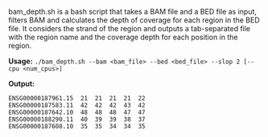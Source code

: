 bam_depth.sh is a bash script that takes a BAM file and a BED file as input, 
filters BAM and calculates the depth of coverage for each region in the BED file. 
It considers the strand of the region and outputs a tab-separated file with 
the region name and the coverage depth for each position in the region.

__Usage:__
`./bam_depth.sh --bam <bam_file> --bed <bed_file> --slop 2 [--cpu <num_cpus>]`

__Output:__
```
ENSG00000187961.15	21	21	21	21	22
ENSG00000187583.11	42	42	42	43	42
ENSG00000187642.10	48	48	48	47	47
ENSG00000188290.11	40	39	39	38	37
ENSG00000187608.10	35	35	34	34	35
```
